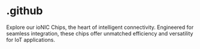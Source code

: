 # .github

Explore our ioNIC Chips, the heart of intelligent connectivity.
Engineered for seamless integration, these chips offer unmatched efficiency and
versatility for IoT applications.
